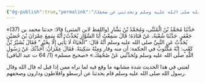 ```yaml
---
{"dg-publish":true,"permalink":"/فوائد وقطوف/أحدثك عن رسول الله صلى الله عليه وسلم وتحدثني عن صحفك/","noteIcon":"✨"}
---
```


«(37) حَدَّثَنَا مُحَمَّدُ بْنُ الْمُثَنَّى، وَمُحَمَّدُ بْنُ بَشَّارٍ (واللفظ لابن المثنى) قالا: حدثنا محمد بن جَعْفَرٍ. حَدَّثَنَا شُعْبَةُ، عَنْ قَتَادَةَ؛ قَالَ سَمِعْتُ أَبَا السَّوَّارِ يُحَدِّثُ؛ أَنَّهُ سَمِعَ عِمْرَانَ بْنَ حُصَيْنٍ يُحَدِّثُ عَنِ النَّبِيِّ صلى الله عليه وسلم أَنَّهُ قَالَ: "الْحَيَاءُ لَا يَأْتِي إِلَّا بِخَيْرٍ" فَقَالَ بُشَيْرُ بْنُ كَعْبٍ: إِنَّهُ مَكْتُوبٌ في الحكمة: أن منه وقار وَمِنْهُ سَكِينَةً. فَقَالَ عِمْرَانُ: أُحَدِّثُكَ عَنْ رَسُولِ اللَّهِ صلى الله عليه وسلم وَتُحَدِّثُنِي عَنْ صُحُفِكَ.»
«صحيح مسلم» (1/ 64 ت عبد الباقي)

لفتني في هذا الحديث شدة مشابهة ما وقع فيه لما نراه ممن إذا قيل له قال الله وقال رسول الله صلى الله عليه وسلم قام يحدثنا عن أرسطو وافلاطون ودارون وصحفهم. 
